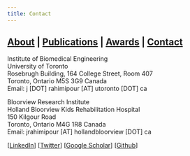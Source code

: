 ```yaml
---
title: Contact
---
```


## [About](index.md) | [Publications](publications.md) | [Awards](awards.md) | [Contact](contact.md)

Institute of Biomedical Engineering<br />
University of Toronto<br />
Rosebrugh Building, 164 College Street, Room 407<br />
Toronto, Ontario M5S 3G9 Canada<br />
Email: j [DOT] rahimipour [AT] utoronto [DOT] ca<br />

Bloorview Research Institute<br />
Holland Bloorview Kids Rehabilitation Hospital<br />
150 Kilgour Road<br />
Toronto, Ontario M4G 1R8 Canada<br />
Email: jrahimipour [AT] hollandbloorview [DOT] ca<br />

[[LinkedIn](https://www.linkedin.com/in/jranaraki)] [[Twitter](http://twitter.com/JRAnaraki)] [[Google Scholar](https://scholar.google.ca/citations?user=7m2iN10AAAAJ&hl=en)] [[Github](http://github.com/JRAnaraki)]
